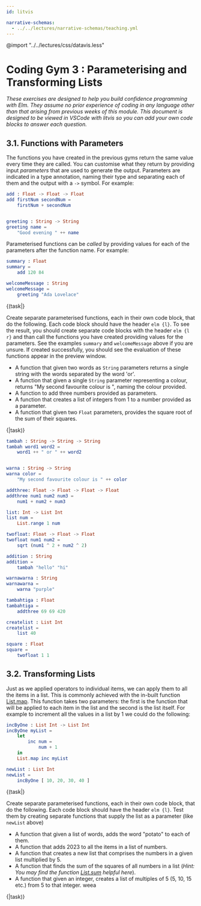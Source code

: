 ```yaml
---
id: litvis

narrative-schemas:
  - ../../lectures/narrative-schemas/teaching.yml
---
```


@import "../../lectures/css/datavis.less"

<!-- Everything above this line should probably be left untouched. -->

# Coding Gym 3 : Parameterising and Transforming Lists

_These exercises are designed to help you build confidence programming with Elm. They assume no prior experience of coding in any language other than that arising from previous weeks of this module. This document is designed to be viewed in VSCode with litvis so you can add your own code blocks to answer each question._

## 3.1. Functions with Parameters

The functions you have created in the previous gyms return the same value every time they are called. You can customise what they return by providing input _parameters_ that are used to generate the output. Parameters are indicated in a type annotation, naming their type and separating each of them and the output with a `->` symbol. For example:

```elm {l}
add : Float -> Float -> Float
add firstNum secondNum =
    firstNum + secondNum


greeting : String -> String
greeting name =
    "Good evening " ++ name
```

Parameterised functions can be _called_ by providing values for each of the parameters after the function name. For example:

```elm {l r}
summary : Float
summary =
    add 120 84
```

```elm {l r}
welcomeMessage : String
welcomeMessage =
    greeting "Ada Lovelace"
```

{(task|}

Create separate parameterised functions, each in their own code block, that do the following. Each code block should have the header `elm {l}`. To see the result, you should create separate code blocks with the header `elm {l r}` and than call the functions you have created providing values for the parameters. See the examples `summary` and `welcomeMessage` above if you are unsure. If created successfully, you should see the evaluation of these functions appear in the preview window.

- A function that given two words as `String` parameters returns a single string with the words separated by the word 'or'.
- A function that given a single `String` parameter representing a colour, returns "My second favourite colour is ", naming the colour provided.
- A function to add three numbers provided as parameters.
- A function that creates a list of integers from 1 to a number provided as a parameter.
- A function that given two `Float` parameters, provides the square root of the sum of their squares.

{|task)}

```elm {l}
tambah : String -> String -> String
tambah word1 word2 =
    word1 ++ " or " ++ word2


warna : String -> String
warna color =
    "My second favourite colour is " ++ color

addthree: Float -> Float -> Float -> Float
addthree num1 num2 num3 =
    num1 + num2 + num3

list: Int -> List Int
list num =
    List.range 1 num

twofloat: Float -> Float -> Float
twofloat num1 num2 =
    sqrt (num1 ^ 2 + num2 ^ 2)

```

```elm {l r}
addition : String
addition =
    tambah "hello" "hi"
```

```elm {l r}
warnawarna : String
warnawarna =
    warna "purple"
```

```elm {l r}
tambahtiga : Float
tambahtiga =
    addthree 69 69 420
```

```elm {l r}
createlist : List Int
createlist =
    list 40
```

```elm {l r}
square : Float
square =
    twofloat 1 1
```

## 3.2. Transforming Lists

Just as we applied operators to individual items, we can apply them to all the items in a list. This is commonly achieved with the in-built function [List.map](https://package.elm-lang.org/packages/elm/core/latest/List#map). This function takes two parameters: the first is the function that will be applied to each item in the list and the second is the list itself. For example to increment all the values in a list by 1 we could do the following:

```elm {l}
incByOne : List Int -> List Int
incByOne myList =
    let
        inc num =
            num + 1
    in
    List.map inc myList
```

```elm {l r}
newList : List Int
newList =
    incByOne [ 10, 20, 30, 40 ]
```

{(task|}

Create separate parameterised functions, each in their own code block, that do the following. Each code block should have the header `elm {l}`. Test them by creating separate functions that supply the list as a parameter (like `newList` above)

- A function that given a list of words, adds the word "potato" to each of them.
- A function that adds 2023 to all the items in a list of numbers.
- A function that creates a new list that comprises the numbers in a given list multiplied by 5.
- A function that finds the sum of the squares of all numbers in a list (_Hint: You may find the function [List.sum](https://package.elm-lang.org/packages/elm/core/latest/List#sum) helpful here_).
- A function that given an integer, creates a list of multiples of 5 (5, 10, 15 etc.) from 5 to that integer. weea

{|task)}
